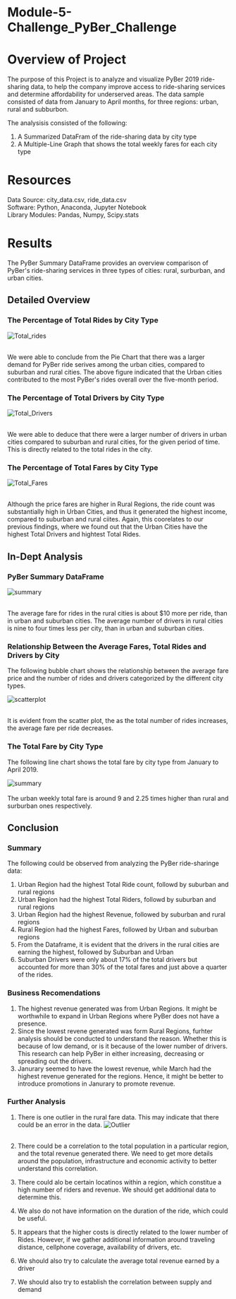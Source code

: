 # Module-5-Challenge_PyBer_Challenge
# Overview of Project #
The purpose of this Project is to analyze and visualize PyBer 2019 ride-sharing data, to help the company improve access to ride-sharing services and determine affordability for underserved areas. The data sample consisted of data from January to April months, for three regions: urban, rural and subburbon. 

The analysisis consisted of the following:
1. A Summarized DataFram of the ride-sharing data by city type
2. A Multiple-Line Graph that shows the total weekly fares for each city type

# Resources #
Data Source: city_data.csv, ride_data.csv  <br>
Software: Python, Anaconda, Jupyter Notebook <br>
Library Modules: Pandas, Numpy, Scipy.stats 

# Results #
The PyBer Summary DataFrame provides an overview comparison of PyBer's ride-sharing services in three types of cities: rural, surburban, and urban cities.

## Detailed Overview ##
### The Percentage of Total Rides by City Type ###
![Total_rides](/analysis1/total_rides.png)
<br><br>

We were able to conclude from the Pie Chart that there was a larger demand for PyBer ride serives among the urban cities, compared to suburban and rural cities. The above figure indicated that the Urban cities contributed to the most PyBer's rides overall over the five-month period.

### The Percentage of Total Drivers by City Type ###
![Total_Drivers](/analysis1/Total_drivers.png)
<br><br>

We were able to deduce that there were a larger number of drivers in urban cities compared to suburban and rural cities, for the given period of time. This is directly related to the total rides in the city.
 
### The Percentage of Total Fares by City Type ###
![Total_Fares](/analysis1/total_amount_of_fares.png)
<br><br>

Although the price fares are higher in Rural Regions, the ride count was substantially high in Urban Cities, and thus it generated the highest income, compared to suburban and rural ciites. Again, this coorelates to our previous findings, where we found out that the Urban Cities have the highest Total Drivers and hightest Total Rides.

## In-Dept Analysis ##
### PyBer Summary DataFrame ###
![summary](/analysis1/pyber_summary.png)
<br><br>

The average fare for rides in the rural cities is about $10 more per ride, than in urban and suburban cities. The average number of drivers in rural cities is nine to four times less per city, than in urban and suburban cities.

### Relationship Between the Average Fares, Total Rides and Drivers by City ###
The following bubble chart shows the relationship between the average fare price and the number of rides and drivers categorized by the different city types.

![scatterplot](/analysis1/PyBer_ride_sharing_Data(2019).png)
<br><br>

It is evident from the scatter plot, the as the total number of rides increases, the average fare per ride decreases. 

### The Total Fare by City Type ###
The following line chart shows the total fare by city type from January to April 2019.

![summary](/analysis1/PyBer_fare_summary.png)
<br><br>
The urban weekly total fare is around 9 and 2.25 times higher than rural and surburban ones respectively. 

## Conclusion ##
### Summary ###
The following could be observed from analyzing the PyBer ride-sharinge data:
1. Urban Region had the highest Total Ride count, followd by suburban and rural regions
2. Urban Region had the highest Total Riders, followd by suburban and rural regions
3. Urban Region had the highest Revenue, followed by suburban and rural regions
4. Rural Region had the highest Fares, followed by Urban and suburban regions
5. From the Dataframe, it is evident that the drivers in the rural cities are earning the highest, followed by Suburban and Urban
6. Suburban Drivers were only about 17% of the total drivers but accounted for more than 30% of the total fares and just above a quarter of the rides.

### Business Recomendations ###
1. The highest revenue generated was from Urban Regions. It might be worthwhile to expand in Urban Regions where PyBer does not have a presence. 
2. Since the lowest revene generated was form Rural Regions, furhter analysis should be conducted to understand the reason. Whether this is because of low demand, or is it because of the lower number of drivers. This research can help PyBer in either increasing, decreasing or spreading out the drivers. 
3. Janurary seemed to have the lowest revenue, while March had the highest revenue generated for the regions. Hence, it might be better to introduce promotions in Janurary to promote revenue.

### Further Analysis ###
1. There is one outlier in the rural fare data. This may indicate that there could be an error in the data.
![Outlier](/analysis1/PyBer_fare_outliers.png)
<br><br>

2. There could be a correlation to the total population in a particular region, and the total revenue generated there. We need to get more details around the   population, infrastructure and economic activity to better understand this correlation. 
3. There could alo be certain locatinos within a region, which constitue a high number of riders and revenue. We should get additional data to determine this. 
4. We also do not have information on the duration of the ride, which could be useful.
5. It appears that the higher costs is directly related to the lower number of Rides. However, if we gather additional information around traveling distance, cellphone coverage, availability of drivers, etc.
6. We should also try to calculate the average total revenue earned by a driver
7. We should also try to establish the correlation between supply and demand
<br>
